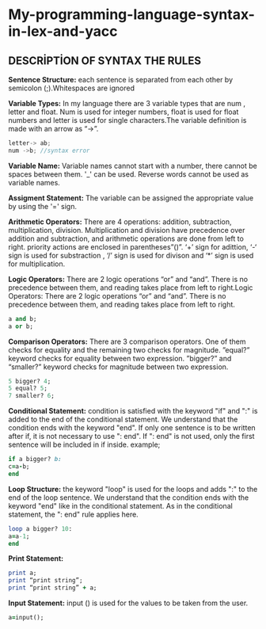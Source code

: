 # My-programming-language-syntax-in-lex-and-yacc
  ## DESCRİPTİON OF SYNTAX THE RULES
  
  
**Sentence Structure:** each sentence is separated from each other by semicolon (;).Whitespaces are ignored


**Variable Types:** In my language there are 3 variable types that are num , letter and float. Num is used for integer numbers, float is used for float numbers and letter is used for single characters.The variable definition is made with an arrow as “->”.

```c
letter-> ab;
num ->b; //syntax error
```
**Variable Name:** Variable names cannot start with a number, there cannot be spaces between them. '_' can be used. Reverse words cannot be used as variable names.

**Assigment Statement:** The variable can be assigned the appropriate value by using the '=' sign.

**Arithmetic Operators:** There are 4 operations: addition, subtraction, multiplication, division. Multiplication and division have precedence over addition and subtraction, and arithmetic operations are done from left to right. priority actions are enclosed in parentheses”()”. ‘+’ sign for adittion, ‘-‘ sign is used for substraction , ‘/’ sign is used for divison and ‘*’ sign is used for multiplication.

**Logic Operators:** There are 2 logic operations “or” and “and”. There is no precedence between them, and reading takes place from left to right.Logic Operators: There are 2 logic operations “or” and “and”. There is no precedence between them, and reading takes place from left to right.

```ruby
a and b;
a or b;
```
**Comparison Operators:** There are 3 comparison operators. One of them checks for equality and the remaining two checks for magnitude. ”equal?” keyword checks for equality between two expression. ”bigger?” and “smaller?” keyword checks for magnitude between two expression.

```ruby
5 bigger? 4; 
5 equal? 5; 
7 smaller? 6;
```
**Conditional Statement:** condition is satisfied with the keyword "if" and ":" is added to the end of the conditional statement. We understand that the condition ends with the keyword "end". If only one sentence is to be written after if, it is not necessary to use ": end". If ": end" is not used, only the first sentence will be included in if inside. example;

```ruby
if a bigger? b: 
c=a-b; 
end
```

**Loop Structure:** the keyword "loop" is used for the loops and adds ":" to the end of the loop sentence. We understand that the condition ends with the keyword "end" like in the conditional statement. As in the conditional statement, the ": end" rule applies here.


```ruby
loop a bigger? 10: 
a=a-1; 
end
```

**Print Statement:**
```ruby
print a; 
print “print string”; 
print “print string” + a;
```
**Input Statement:** input () is used for the values to be taken from the user.
```ruby
a=input();
```

